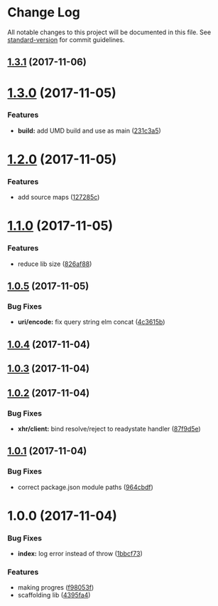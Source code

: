 # Change Log

All notable changes to this project will be documented in this file. See [standard-version](https://github.com/conventional-changelog/standard-version) for commit guidelines.

<a name="1.3.1"></a>
## [1.3.1](https://github.com/alexsasharegan/browser-http-client/compare/v1.3.0...v1.3.1) (2017-11-06)



<a name="1.3.0"></a>
# [1.3.0](https://github.com/alexsasharegan/browser-http-client/compare/v1.2.0...v1.3.0) (2017-11-05)


### Features

* **build:** add UMD build and use as main ([231c3a5](https://github.com/alexsasharegan/browser-http-client/commit/231c3a5))



<a name="1.2.0"></a>
# [1.2.0](https://github.com/alexsasharegan/browser-http-client/compare/v1.1.0...v1.2.0) (2017-11-05)


### Features

* add source maps ([127285c](https://github.com/alexsasharegan/browser-http-client/commit/127285c))



<a name="1.1.0"></a>
# [1.1.0](https://github.com/alexsasharegan/browser-http-client/compare/v1.0.5...v1.1.0) (2017-11-05)


### Features

* reduce lib size ([826af88](https://github.com/alexsasharegan/browser-http-client/commit/826af88))



<a name="1.0.5"></a>
## [1.0.5](https://github.com/alexsasharegan/browser-http-client/compare/v1.0.4...v1.0.5) (2017-11-05)


### Bug Fixes

* **uri/encode:** fix query string elm concat ([4c3615b](https://github.com/alexsasharegan/browser-http-client/commit/4c3615b))



<a name="1.0.4"></a>
## [1.0.4](https://github.com/alexsasharegan/browser-http-client/compare/v1.0.3...v1.0.4) (2017-11-04)



<a name="1.0.3"></a>
## [1.0.3](https://github.com/alexsasharegan/browser-http-client/compare/v1.0.2...v1.0.3) (2017-11-04)



<a name="1.0.2"></a>
## [1.0.2](https://github.com/alexsasharegan/browser-http-client/compare/v1.0.1...v1.0.2) (2017-11-04)


### Bug Fixes

* **xhr/client:** bind resolve/reject to readystate handler ([87f9d5e](https://github.com/alexsasharegan/browser-http-client/commit/87f9d5e))



<a name="1.0.1"></a>
## [1.0.1](https://github.com/alexsasharegan/browser-http-client/compare/v1.0.0...v1.0.1) (2017-11-04)


### Bug Fixes

* correct package.json module paths ([964cbdf](https://github.com/alexsasharegan/browser-http-client/commit/964cbdf))



<a name="1.0.0"></a>
# 1.0.0 (2017-11-04)


### Bug Fixes

* **index:** log error instead of throw ([1bbcf73](https://github.com/alexsasharegan/browser-http-client/commit/1bbcf73))


### Features

* making progres ([f98053f](https://github.com/alexsasharegan/browser-http-client/commit/f98053f))
* scaffolding lib ([4395fa4](https://github.com/alexsasharegan/browser-http-client/commit/4395fa4))

